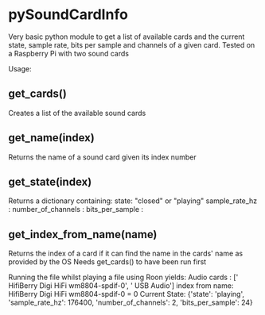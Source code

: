 # pySoundCardInfo
Very basic python module to get a list of available cards and the current state, sample rate, bits per sample and channels of a given card.
Tested on a Raspberry Pi with two sound cards

Usage:

## get_cards()
Creates a list of the available sound cards

## get_name(index)
Returns the name of a sound card given its index number

## get_state(index)
Returns a dictionary containing:
state:  "closed" or "playing"
sample_rate_hz :
number_of_channels :
bits_per_sample :

## get_index_from_name(name)
Returns the index of a card if it can find the name in the cards' name as provided by the OS
Needs get_cards() to have been run first


Running the file whilst playing a file using Roon yields:
Audio cards   : [' HifiBerry Digi HiFi wm8804-spdif-0', ' USB Audio']
index from name:  HifiBerry Digi HiFi wm8804-spdif-0 = 0
Current State:  {'state': 'playing', 'sample_rate_hz': 176400, 'number_of_channels': 2, 'bits_per_sample': 24}
